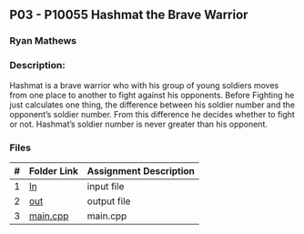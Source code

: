 ## P03 - P10055 Hashmat the Brave Warrior

### Ryan Mathews

### Description:

Hashmat is a brave warrior who with his group of young soldiers moves from one place to another to
fight against his opponents. Before Fighting he just calculates one thing, the difference between his
soldier number and the opponent’s soldier number. From this difference he decides whether to fight or
not. Hashmat’s soldier number is never greater than his opponent.

### Files

|  #  | Folder Link | Assignment Description |
| :-: | ----------- | ---------------------- |
|  1  | [In](https://github.com/RyanM13/4883-Prog-Tech/blob/main/Assignments/P10055/In)     | input file          |
|  2  | [out](https://github.com/RyanM13/4883-Prog-Tech/blob/main/Assignments/P10055/out) | output file |
|  3  | [main.cpp](https://github.com/RyanM13/4883-Prog-Tech/blob/main/Assignments/P10055/main.cpp") | main.cpp |

